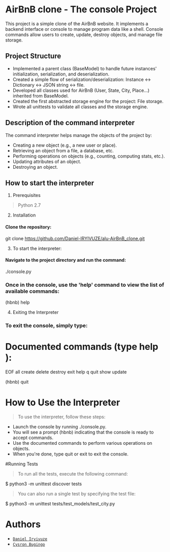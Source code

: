 # AirBnB clone - The console Project

This project is a simple clone of the AirBnB website. It implements a backend interface or console to manage program data like a shell. Console commands allow users to create, update, destroy objects, and manage file storage.

## Project Structure
- Implemented a parent class (BaseModel) to handle future instances' initialization, serialization, and deserialization.
- Created a simple flow of serialization/deserialization: Instance <-> Dictionary <-> JSON string <-> file.
- Developed all classes used for AirBnB (User, State, City, Place…) inherited from BaseModel.
- Created the first abstracted storage engine for the project: File storage.
- Wrote all unittests to validate all classes and the storage engine.

## Description of the command interpreter
The command interpreter helps manage the objects of the project by:

- Creating a new object (e.g., a new user or place).
- Retrieving an object from a file, a database, etc.
- Performing operations on objects (e.g., counting, computing stats, etc.).
- Updating attributes of an object.
- Destroying an object.

## How to start the interpreter

1. Prerequisites
> Python 2.7

2. Installation
#### Clone the repository:
git clone https://github.com/Daniel-IRYIVUZE/alu-AirBnB_clone.git

3. To start the interpreter:

#### Navigate to the project directory and run the command:
./console.py

### Once in the console, use the 'help' command to view the list of available commands:
(hbnb) help

4. Exiting the Interpreter
### To exit the console, simply type:

Documented commands (type help <topic>):
========================================
EOF  all  create  delete  destroy  exit  help  q  quit  show  update

(hbnb) quit

# How to Use the Interpreter
> To use the interpreter, follow these steps:

- Launch the console by running ./console.py.
- You will see a prompt (hbnb) indicating that the console is ready to accept commands.
- Use the documented commands to perform various operations on objects.
- When you're done, type quit or exit to exit the console.

#Running Tests

> To run all the tests, execute the following command:

$ python3 -m unittest discover tests

> You can also run a single test by specifying the test file:

$ python3 -m unittest tests/test_models/test_city.py

# Authors
- [`Daniel Iryivuze`](https://www.linkedin.com/in/daniel-iryivuze-992141278/)
- [`Cysron Bugingo`](https://www.linkedin.com/in/)
